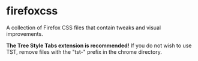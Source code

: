 # firefoxcss
A collection of Firefox CSS files that contain tweaks and visual improvements.

**The Tree Style Tabs extension is recommended!**
If you do not wish to use TST, remove files with the "tst-" prefix in the chrome directory.
